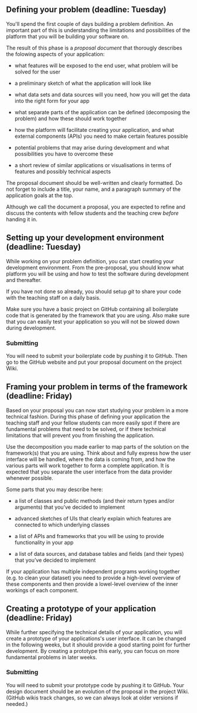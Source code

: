 ## Defining your problem (deadline: Tuesday)

You'll spend the first couple of days building a problem definition. An
important part of this is understanding the limitations and possibilities of
the platform that you will be building your software on.

The result of this phase is a *proposal document* that thorougly describes the
folowing aspects of your application:

- what features will be exposed to the end user, what problem will be solved
  for the user

- a preliminary sketch of what the application will look like

- what data sets and data sources will you need, how you will get the data into
  the right form for your app

- what separate parts of the application can be defined (decomposing the
  problem) and how these should work together

- how the platform will facilitate creating your application, and what external
  components (APIs) you need to make certain features possible

- potential problems that may arise during development and what possibilities
  you have to overcome these

- a short review of similar applications or visualisations in terms of features and possibly technical aspects

The proposal document should be well-written and clearly formatted. Do not
forget to include a title, your name, and a paragraph summary of the
application goals at the top.

Although we call the document a proposal, you are expected to refine and
discuss the contents with fellow students and the teaching crew *before*
handing it in.

## Setting up your development environment (deadline: Tuesday)

While working on your problem definition, you can start creating your
development environment. From the pre-proposal, you should know what platform
you will be using and how to test the software during development and
thereafter.

If you have not done so already, you should setup *git* to share your code with
the teaching staff on a daily basis.

Make sure you have a basic project on GitHub containing all boilerplate code
that is generated by the framework that you are using. Also make sure that you
can easily test your application so you will not be slowed down during
development.

### Submitting

You will need to submit your boilerplate code by *push*ing it to GitHub. Then
go to the GitHub website and put your proposal document on the project Wiki.

## Framing your problem in terms of the framework (deadline: Friday)

Based on your proposal you can now start studying your problem in a more
technical fashion. During this phase of defining your application the teaching
staff and your fellow students can more easily spot if there are fundamental
problems that need to be solved, or if there technical limitations that will
prevent you from finishing the application.

Use the decomposition you made earlier to map parts of the solution on the
framework(s) that you are using. Think about and fully express how the user
interface will be handled, where the data is coming from, and how the various
parts will work together to form a complete application. It is expected that
you separate the user interface from the data provider whenever possible.

Some parts that you may describe here:

- a list of classes and public methods (and their return types and/or
  arguments) that you’ve decided to implement

- advanced sketches of UIs that clearly explain which features are connected to
  which underlying classes

- a list of APIs and frameworks that you will be using to provide functionality
  in your app

- a list of data sources, and database tables and fields (and their types) that
  you’ve decided to implement

If your application has multiple independent programs working together (e.g. to
clean your dataset) you need to provide a high-level overview of these
components and then provide a lowel-level overview of the inner workings of
each component.

## Creating a prototype of your application (deadline: Friday)

While further specifying the technical details of your application, you will
create a prototype of your applications's user interface. It can be changed in
the following weeks, but it should provide a good starting point for further
development. By creating a prototype this early, you can focus on more
fundamental problems in later weeks.

### Submitting

You will need to submit your prototype code by *push*ing it to GitHub. Your design document should be an evolution of the proposal in the project Wiki. (GitHub wikis track changes, so we can always look at older versions if needed.)
